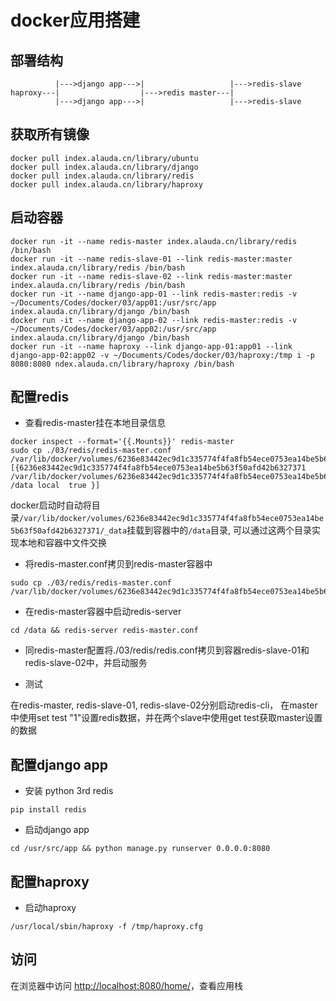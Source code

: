 # docker应用搭建 #
## 部署结构 ##

```
          |--->django app--->|                   |--->redis-slave
haproxy---|                  |--->redis master---|
          |--->django app--->|                   |--->redis-slave
```

## 获取所有镜像 ##

```
docker pull index.alauda.cn/library/ubuntu
docker pull index.alauda.cn/library/django
docker pull index.alauda.cn/library/redis
docker pull index.alauda.cn/library/haproxy
```

## 启动容器 ##

```
docker run -it --name redis-master index.alauda.cn/library/redis /bin/bash
docker run -it --name redis-slave-01 --link redis-master:master index.alauda.cn/library/redis /bin/bash
docker run -it --name redis-slave-02 --link redis-master:master index.alauda.cn/library/redis /bin/bash
docker run -it --name django-app-01 --link redis-master:redis -v ~/Documents/Codes/docker/03/app01:/usr/src/app index.alauda.cn/library/django /bin/bash
docker run -it --name django-app-02 --link redis-master:redis -v ~/Documents/Codes/docker/03/app02:/usr/src/app index.alauda.cn/library/django /bin/bash
docker run -it --name haproxy --link django-app-01:app01 --link django-app-02:app02 -v ~/Documents/Codes/docker/03/haproxy:/tmp i -p 8080:8080 ndex.alauda.cn/library/haproxy /bin/bash
```

## 配置redis ##

+ 查看redis-master挂在本地目录信息

```
docker inspect --format='{{.Mounts}}' redis-master
sudo cp ./03/redis/redis-master.conf /var/lib/docker/volumes/6236e83442ec9d1c335774f4fa8fb54ece0753ea14be5b63f50afd42b6327371/_data/
[{6236e83442ec9d1c335774f4fa8fb54ece0753ea14be5b63f50afd42b6327371 /var/lib/docker/volumes/6236e83442ec9d1c335774f4fa8fb54ece0753ea14be5b63f50afd42b6327371/_data /data local  true }]
```

docker启动时自动将目录`/var/lib/docker/volumes/6236e83442ec9d1c335774f4fa8fb54ece0753ea14be5b63f50afd42b6327371/_data`挂载到容器中的`/data`目录, 可以通过这两个目录实现本地和容器中文件交换

+ 将redis-master.conf拷贝到redis-master容器中

```
sudo cp ./03/redis/redis-master.conf /var/lib/docker/volumes/6236e83442ec9d1c335774f4fa8fb54ece0753ea14be5b63f50afd42b6327371/_data/
```

+ 在redis-master容器中启动redis-server
```
cd /data && redis-server redis-master.conf
```

+ 同redis-master配置将./03/redis/redis.conf拷贝到容器redis-slave-01和redis-slave-02中，并启动服务

+ 测试

在redis-master, redis-slave-01, redis-slave-02分别启动redis-cli， 在master中使用set test "1"设置redis数据，并在两个slave中使用get test获取master设置的数据

## 配置django app ##

+ 安装 python 3rd redis

```
pip install redis
```

+ 启动django app

```
cd /usr/src/app && python manage.py runserver 0.0.0.0:8080
```

## 配置haproxy ##

+ 启动haproxy

```
/usr/local/sbin/haproxy -f /tmp/haproxy.cfg
```

## 访问 ##

在浏览器中访问 [http://localhost:8080/home/](http://localhost:8080/home/ "home")，查看应用栈
